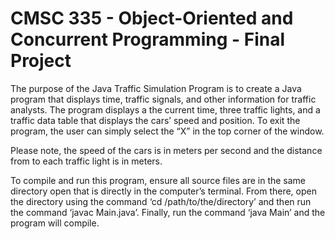 # CMSC 335 - Object-Oriented and Concurrent Programming - Final Project

The purpose of the Java Traffic Simulation Program is to create a Java program thatdisplays time, traffic signals, and other information for traffic analysts. The program displays a the current time, three traffic lights, and a traffic data table that displays the cars’ speed and position. To exit the program, the user can simply select the “X” in the top corner of the window.
Please note, the speed of the cars is in meters per second and the distance from to each traffic light is in meters.
To compile and run this program, ensure all source files are in the same directory open that is directly in the computer’s terminal. From there, open the directory using the command ‘cd /path/to/the/directory’ and then run the command ‘javac Main.java’. Finally, run the command ‘java Main’ and the program will compile.
